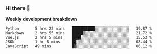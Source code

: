 ### Hi there 👋


**Weekly development breakdown**

<!--START_SECTION:waka-->
```text
Python       5 hrs 22 mins   ██████████░░░░░░░░░░░░░░░   39.87 % 
Markdown     2 hrs 55 mins   █████▒░░░░░░░░░░░░░░░░░░░   21.72 % 
Vue.js       2 hrs 5 mins    ████░░░░░░░░░░░░░░░░░░░░░   15.53 % 
JSON         1 hr 8 mins     ██░░░░░░░░░░░░░░░░░░░░░░░   08.44 % 
JavaScript   49 mins         █▓░░░░░░░░░░░░░░░░░░░░░░░   06.12 % 
```
<!--END_SECTION:waka-->
